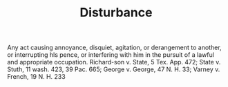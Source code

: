 ---
title: Disturbance
letter: D
permalink: "/definitions/bld-disturbance.html"
body: 1. Any act causing annoyance, disquiet, agitation, or derangement to another,
  or interrupting hls pence, or interfering with him in the pursuit of a lawful and
  appropriate occupation. Richard-son v. State, 5 Tex. App. 472; State v. Stuth, 11
  wash. 423, 39 Pac. 665; George v. George, 47 N. H. 33; Varney v. French, 19 N. H.
  233
published_at: '2018-07-07'
source: Black's Law Dictionary 2nd Ed (1910)
layout: post
---